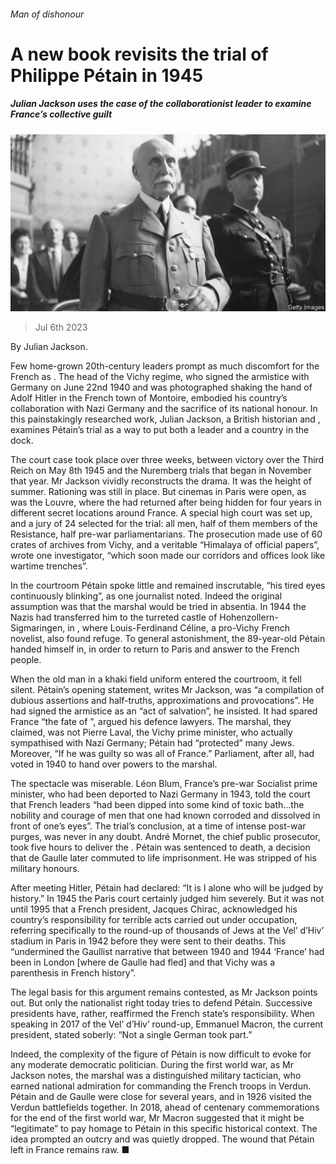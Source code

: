 ###### Man of dishonour

# A new book revisits the trial of Philippe Pétain in 1945 

##### Julian Jackson uses the case of the collaborationist leader to examine France’s collective guilt 

![image](images/20230708_CUP501.jpg) 

> Jul 6th 2023 

By Julian Jackson. 

Few home-grown 20th-century leaders prompt as much discomfort for the French as . The head of the Vichy regime, who signed the armistice with Germany on June 22nd 1940 and was photographed shaking the hand of Adolf Hitler in the French town of Montoire, embodied his country’s collaboration with Nazi Germany and the sacrifice of its national honour. In this painstakingly researched work, Julian Jackson, a British historian and , examines Pétain’s trial as a way to put both a leader and a country in the dock.

The court case took place over three weeks, between victory over the Third Reich on May 8th 1945 and the Nuremberg trials that began in November that year. Mr Jackson vividly reconstructs the drama. It was the height of summer. Rationing was still in place. But cinemas in Paris were open, as was the Louvre, where the  had returned after being hidden for four years in different secret locations around France. A special high court was set up, and a jury of 24 selected for the trial: all men, half of them members of the Resistance, half pre-war parliamentarians. The prosecution made use of 60 crates of archives from Vichy, and a veritable “Himalaya of official papers”, wrote one investigator, “which soon made our corridors and offices look like wartime trenches”. 

In the courtroom Pétain spoke little and remained inscrutable, “his tired eyes continuously blinking”, as one journalist noted. Indeed the original assumption was that the marshal would be tried in absentia. In 1944 the Nazis had transferred him to the turreted castle of Hohenzollern-Sigmaringen, in , where Louis-Ferdinand Céline, a pro-Vichy French novelist, also found refuge. To general astonishment, the 89-year-old Pétain handed himself in, in order to return to Paris and answer to the French people. 

When the old man in a khaki field uniform entered the courtroom, it fell silent. Pétain’s opening statement, writes Mr Jackson, was “a compilation of dubious assertions and half-truths, approximations and provocations”. He had signed the armistice as an “act of salvation”, he insisted. It had spared France “the fate of ”, argued his defence lawyers. The marshal, they claimed, was not Pierre Laval, the Vichy prime minister, who actually sympathised with Nazi Germany; Pétain had “protected” many Jews. Moreover, “If he was guilty so was all of France.” Parliament, after all, had voted in 1940 to hand over powers to the marshal.

The spectacle was miserable. Léon Blum, France’s pre-war Socialist prime minister, who had been deported to Nazi Germany in 1943, told the court that French leaders “had been dipped into some kind of toxic bath…the nobility and courage of men that one had known corroded and dissolved in front of one’s eyes”. The trial’s conclusion, at a time of intense post-war purges, was never in any doubt. André Mornet, the chief public prosecutor, took five hours to deliver the . Pétain was sentenced to death, a decision that de Gaulle later commuted to life imprisonment. He was stripped of his military honours. 

After meeting Hitler, Pétain had declared: “It is I alone who will be judged by history.” In 1945 the Paris court certainly judged him severely. But it was not until 1995 that a French president, Jacques Chirac, acknowledged his country’s responsibility for terrible acts carried out under occupation, referring specifically to the round-up of thousands of Jews at the Vel’ d’Hiv’ stadium in Paris in 1942 before they were sent to their deaths. This “undermined the Gaullist narrative that between 1940 and 1944 ‘France’ had been in London [where de Gaulle had fled] and that Vichy was a parenthesis in French history”. 

The legal basis for this argument remains contested, as Mr Jackson points out. But only the nationalist right today tries to defend Pétain. Successive presidents have, rather, reaffirmed the French state’s responsibility. When speaking in 2017 of the Vel’ d’Hiv’ round-up, Emmanuel Macron, the current president, stated soberly: “Not a single German took part.” 

Indeed, the complexity of the figure of Pétain is now difficult to evoke for any moderate democratic politician. During the first world war, as Mr Jackson notes, the marshal was a distinguished military tactician, who earned national admiration for commanding the French troops in Verdun. Pétain and de Gaulle were close for several years, and in 1926 visited the Verdun battlefields together. In 2018, ahead of centenary commemorations for the end of the first world war, Mr Macron suggested that it might be “legitimate” to pay homage to Pétain in this specific historical context. The idea prompted an outcry and was quietly dropped. The wound that Pétain left in France remains raw. ■


